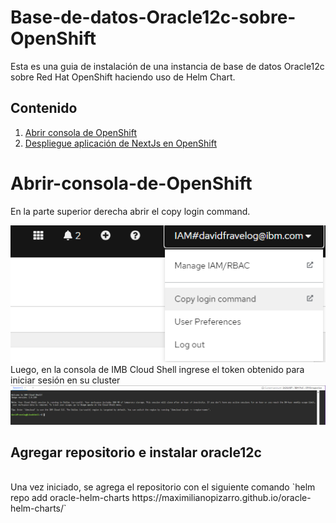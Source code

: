 # Base-de-datos-Oracle12c-sobre-OpenShift
Esta es una guia de instalación de una instancia de base de datos Oracle12c sobre Red Hat OpenShift haciendo uso de Helm Chart.
<br/>

## Contenido
1. [Abrir consola de OpenShift](#Abrir-consola-de-OpenShift)
2. [Despliegue aplicación de NextJs en OpenShift](#despliegue_aplicacion_de_nextjs_en_openshift)

# Abrir-consola-de-OpenShift 
En la parte superior derecha abrir el copy login command. 
<div align="center"><img width="800" src="img/Copy.png"></div>
Luego, en  la consola de IMB Cloud Shell ingrese el token obtenido para iniciar sesión en su cluster 
<div align="center"><img width="800" src="img/Cloud.png"></div>

## Agregar repositorio e instalar oracle12c
<br/>
Una vez iniciado, se agrega el repositorio con el siguiente comando `helm repo add oracle-helm-charts https://maximilianopizarro.github.io/oracle-helm-charts/`



